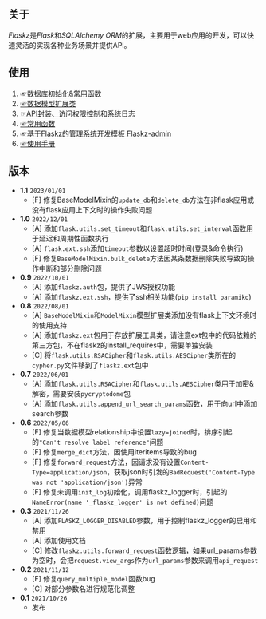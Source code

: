 ## 关于

*Flaskz*是*Flask*和*SQLAlchemy ORM*的扩展，主要用于web应用的开发，可以快速灵活的实现各种业务场景并提供API。

## 使用

1. [☞数据库初始化&常用函数](http://zhangyiheng.com/blog/articles/py_flaskz_model_init.html)
2. [☞数据模型扩展类](http://zhangyiheng.com/blog/articles/py_flaskz_model_mixin.html)
3. [☞API封装、访问权限控制和系统日志](http://zhangyiheng.com/blog/articles/py_flaskz_api.html)
4. [☞常用函数](http://zhangyiheng.com/blog/articles/py_flaskz_utils.html)
5. [☞基于Flaskz的管理系统开发模板 Flaskz-admin](http://zhangyiheng.com/blog/articles/py_flaskz_admin.html)
6. [☞使用手册](http://zhangyiheng.com/blog/articles/py_flaskz_manual.html)

## 版本

- **1.1** `2023/01/01`
    - [F] 修复BaseModelMixin的`update_db`和`delete_db`方法在非flask应用或没有flask应用上下文时的操作失败问题
- **1.0** `2022/12/01`
    - [A] 添加`flask.utils.set_timeout`和`flask.utils.set_interval`函数用于延迟和周期性函数执行
    - [A] `flask.ext.ssh`添加`timeout`参数以设置超时时间(登录&命令执行)
    - [F] 修复`BaseModelMixin.bulk_delete`方法因某条数据删除失败导致的操作中断和部分删除问题
- **0.9** `2022/10/01`
    - [A] 添加`flaskz.auth`包，提供了JWS授权功能
    - [A] 添加`flaskz.ext.ssh`，提供了ssh相关功能(`pip install paramiko`)
- **0.8** `2022/08/01`
    - [A] `BaseModelMixin`和`ModelMixin`模型扩展类添加没有flask上下文环境时的使用支持
    - [A] 添加`flaskz.ext`包用于存放扩展工具类，请注意ext包中的代码依赖的第三方包，不在flaskz的install_requires中，需要单独安装
    - [C] 将`flask.utils.RSACipher`和`flask.utils.AESCipher`类所在的`cypher.py`文件移到了`flaskz.ext`包中
- **0.7** `2022/06/01`
    - [A] 添加`flask.utils.RSACipher`和`flask.utils.AESCipher`类用于加密&解密，需要安装`pycryptodome`包
    - [A] 添加`flask.utils.append_url_search_params`函数，用于向url中添加search参数
- **0.6** `2022/05/06`
    - [F] 修复当数据模型relationship中设置`lazy=joined`时，排序引起的`"Can't resolve label reference"`问题
    - [F] 修复`merge_dict`方法，因使用iteritems导致的bug
    - [F] 修复`forward_request`方法，因请求没有设置`Content-Type=application/json`，获取json时引发的`BadRequest('Content-Type was not 'application/json')`异常
    - [F] 修复未调用`init_log`初始化，调用flaskz_logger时，引起的`NameError(name '_flaskz_logger' is not defined)`问题
- **0.3** `2021/11/26`
    - [A] 添加`FLASKZ_LOGGER_DISABLED`参数，用于控制flaskz_logger的启用和禁用
    - [A] 添加使用文档
    - [C] 修改`flaskz.utils.forward_request`函数逻辑，如果url_params参数为空时，会把`request.view_args`作为`url_params`参数来调用`api_request`
- **0.2** `2021/11/12`
    - [F] 修复`query_multiple_model`函数bug
    - [C] 对部分参数名进行规范化调整
- **0.1** `2021/10/26`
    - 发布